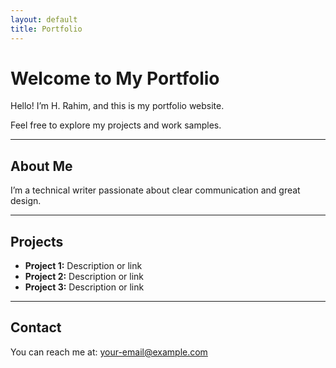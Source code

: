 ```yaml
---
layout: default
title: Portfolio
---
```


# Welcome to My Portfolio

Hello! I’m H. Rahim, and this is my portfolio website.  

Feel free to explore my projects and work samples.

---

## About Me

I’m a technical writer passionate about clear communication and great design.

---

## Projects

- **Project 1:** Description or link  
- **Project 2:** Description or link  
- **Project 3:** Description or link  

---

## Contact

You can reach me at: [your-email@example.com](mailto:your-email@example.com)
